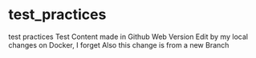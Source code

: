 # test_practices
test practices
Test Content made in Github Web Version
Edit by my local changes on Docker, I forget
Also this change is from a new Branch
